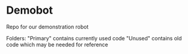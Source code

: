 # Demobot
Repo for our demonstration robot

Folders:
  "Primary" contains currently used code
  "Unused" contains old code which may be needed for reference 
